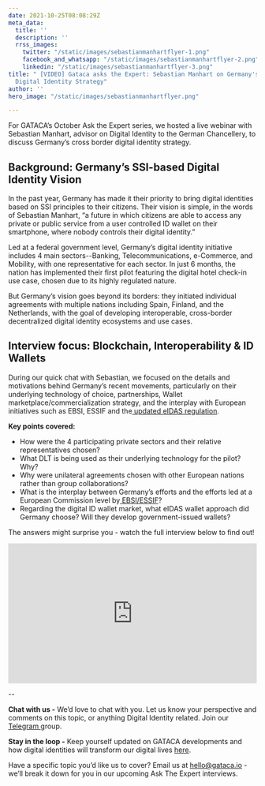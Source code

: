 ```yaml
---
date: 2021-10-25T08:08:29Z
meta_data:
  title: ''
  description: ''
  rrss_images:
    twitter: "/static/images/sebastianmanhartflyer-1.png"
    facebook_and_whatsapp: "/static/images/sebastianmanhartflyer-2.png"
    linkedin: "/static/images/sebastianmanhartflyer-3.png"
title: " [VIDEO] Gataca asks the Expert: Sebastian Manhart on Germany's Cross-Border
  Digital Identity Strategy"
author: ''
hero_image: "/static/images/sebastianmanhartflyer.png"

---
```

For GATACA’s October Ask the Expert series, we hosted a live webinar with Sebastian Manhart, advisor on Digital Identity to the German Chancellery, to discuss Germany’s cross border digital identity strategy. 

## Background: Germany’s SSI-based Digital Identity Vision

In the past year, Germany has made it their priority to bring digital identities based on SSI principles to their citizens. Their vision is simple, in the words of Sebastian Manhart, “a future in which citizens are able to access any private or public service from a user controlled ID wallet on their smartphone, where nobody controls their digital identity.”

Led at a federal government level, Germany’s digital identity initiative includes 4 main sectors--Banking, Telecommunications, e-Commerce, and Mobility, with one representative for each sector. In just 6 months, the nation has implemented their first pilot featuring the digital hotel check-in use case, chosen due to its highly regulated nature. 

But Germany’s vision goes beyond its borders: they initiated individual agreements with multiple nations including Spain, Finland, and the Netherlands, with the goal of developing interoperable, cross-border decentralized digital identity ecosystems and use cases.

## Interview focus: Blockchain, Interoperability & ID Wallets

During our quick chat with Sebastian, we focused on the details and motivations behind Germany’s recent movements, particularly on their underlying technology of choice, partnerships, Wallet marketplace/commercialization strategy, and the interplay with European initiatives such as EBSI, ESSIF and the[ updated eIDAS regulation](https://gataca.io/insights/here-s-what-the-new-eidas-proposal-really-means-for-the-ssi-community-in-6-key-points).

**Key points covered:**

* How were the 4 participating private sectors and their relative representatives chosen?
* What DLT is being used as their underlying technology for the pilot? Why?
* Why were unilateral agreements chosen with other European nations rather than group collaborations?
* What is the interplay between Germany’s efforts and the efforts led at a European Commission level by[ EBSI/ESSIF](https://gataca.io/insights/gataca-helps-ebsi-define-a-european-self-sovereign-identity-framework)?
* Regarding the digital ID wallet market, what eIDAS wallet approach did Germany choose? Will they develop government-issued wallets?

The answers might surprise you - watch the full interview below to find out! 

<div style="padding:56.25% 0 0 0;position:relative;"><iframe src="https://player.vimeo.com/video/637971052?h=9b45a14979&amp;badge=0&amp;autopause=0&amp;player_id=0&amp;app_id=58479" frameborder="0" allow="autoplay; fullscreen; picture-in-picture" allowfullscreen style="position:absolute;top:0;left:0;width:100%;height:100%;" title="GATACA Asks The Expert: Sebastian Manhart"></iframe></div><script src="https://player.vimeo.com/api/player.js"></script>

\--

**Chat with us -** We’d love to chat with you. Let us know your perspective and comments on this topic, or anything Digital Identity related. Join our [Telegram ](https://t.me/digitalidentityinsights)group.

**Stay in the loop -** Keep yourself updated on GATACA developments and how digital identities will transform our digital lives [here](https://gataca.io/insights/decentralized-finance-self-sovereign-identity-a-tale-of-decentralization-a-new-paradigm-of-trust).

Have a specific topic you’d like us to cover? Email us at [hello@gataca.io](mailto:hello@gataca.io "mailto:hello@gataca.io") - we’ll break it down for you in our upcoming Ask The Expert interviews.